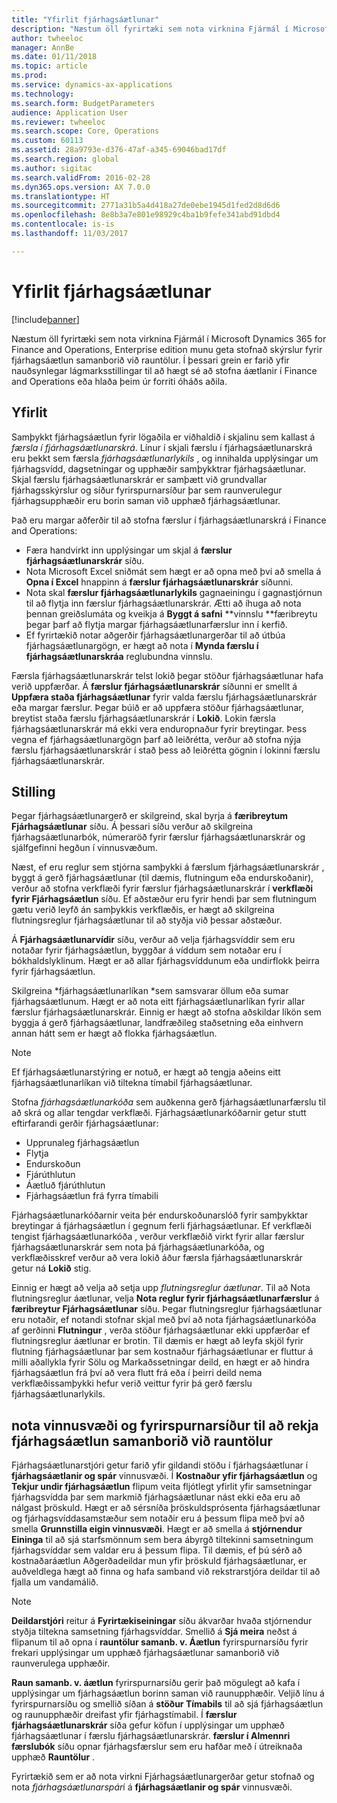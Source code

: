 ```yaml
---
title: "Yfirlit fjárhagsáætlunar"
description: "Næstum öll fyrirtæki sem nota virknina Fjármál í Microsoft Dynamics 365 for Finance and Operations, Enterprise edition munu geta stofnað skýrslur fyrir fjárhagsáætlun samanborið við rauntölur. Í þessari grein er farið yfir nauðsynlegar lágmarksstillingar til að hægt sé að stofna áætlanir í Finance and Operations, Enterprise edition eða hlaða þeim úr forriti óháðs aðila."
author: twheeloc
manager: AnnBe
ms.date: 01/11/2018
ms.topic: article
ms.prod: 
ms.service: dynamics-ax-applications
ms.technology: 
ms.search.form: BudgetParameters
audience: Application User
ms.reviewer: twheeloc
ms.search.scope: Core, Operations
ms.custom: 60113
ms.assetid: 28a9793e-d376-47af-a345-69046bad17df
ms.search.region: global
ms.author: sigitac
ms.search.validFrom: 2016-02-28
ms.dyn365.ops.version: AX 7.0.0
ms.translationtype: HT
ms.sourcegitcommit: 2771a31b5a4d418a27de0ebe1945d1fed2d8d6d6
ms.openlocfilehash: 8e8b3a7e801e98929c4ba1b9fefe341abd91dbd4
ms.contentlocale: is-is
ms.lasthandoff: 11/03/2017

---
```


# <a name="budgeting-overview"></a>Yfirlit fjárhagsáætlunar 

[!include[banner](../includes/banner.md)]


Næstum öll fyrirtæki sem nota virknina Fjármál í Microsoft Dynamics 365 for Finance and Operations, Enterprise edition munu geta stofnað skýrslur fyrir fjárhagsáætlun samanborið við rauntölur. Í þessari grein er farið yfir nauðsynlegar lágmarksstillingar til að hægt sé að stofna áætlanir í Finance and Operations eða hlaða þeim úr forriti óháðs aðila.

<a name="overview"></a>Yfirlit
--------

Samþykkt fjárhagsáætlun fyrir lögaðila er viðhaldið í skjalinu sem kallast á *færsla í fjárhagsáætlunarskrá*. Línur í skjali færslu í fjárhagsáætlunarskrá eru þekkt sem færsla *fjárhagsáætlunarlykils* , og innihalda upplýsingar um fjárhagsvídd, dagsetningar og upphæðir samþykktrar fjárhagsáætlunar. Skjal færslu fjárhagsáætlunarskrár er samþætt við grundvallar fjárhagsskýrslur og síður fyrirspurnarsíður þar sem raunverulegur fjárhagsupphæðir eru borin saman við upphæð fjárhagsáætlunar. 

Það eru margar aðferðir til að stofna færslur í fjárhagsáætlunarskrá í Finance and Operations:

-   Færa handvirkt inn upplýsingar um skjal á **færslur fjárhagsáætlunarskrár** síðu.
-   Nota Microsoft Excel sniðmát sem hægt er að opna með því að smella á **Opna í Excel** hnappinn á **færslur fjárhagsáætlunarskrár** síðunni.
-   Nota skal **færslur fjárhagsáætlunarlykils** gagnaeiningu í gagnastjórnun til að flytja inn færslur fjárhagsáætlunarskrár. Ætti að íhuga að nota þennan greiðslumáta og kveikja á **Byggt á safni** **vinnslu **færibreytu þegar þarf að flytja margar fjárhagsáætlunarfærslur inn í kerfið.
-   Ef fyrirtækið notar aðgerðir fjárhagsáætlunargerðar til að útbúa fjárhagsáætlunargögn, er hægt að nota í **Mynda færslu í fjárhagsáætlunarskráa** reglubundna vinnslu.

Færsla fjárhagsáætlunarskrár telst lokið þegar stöður fjárhagsáætlunar hafa verið uppfærðar. Á **færslur fjárhagsáætlunarskrár** síðunni er smellt á **Uppfæra staða fjárhagsáætlunar** fyrir valda færslu fjárhagsáætlunarskrár eða margar færslur. Þegar búið er að uppfæra stöður fjárhagsáætlunar, breytist staða færslu fjárhagsáætlunarskrár í **Lokið**. Lokin færsla fjárhagsáætlunarskrár má ekki vera enduropnaður fyrir breytingar. Þess vegna ef fjárhagsáætlunargögn þarf að leiðrétta, verður að stofna nýja færslu fjárhagsáætlunarskrár í stað þess að leiðrétta gögnin í lokinni færslu fjárhagsáætlunarskrár.

## <a name="configuration"></a>Stilling
Þegar fjárhagsáætlunargerð er skilgreind, skal byrja á **færibreytum Fjárhagsáætlunar** síðu. Á þessari síðu verður að skilgreina fjárhagsáætlunarbók, númeraröð fyrir færslur fjárhagsáætlunarskrár og sjálfgefinni hegðun í vinnusvæðum.

Næst, ef eru reglur sem stjórna samþykki á færslum fjárhagsáætlunarskrár , byggt á gerð fjárhagsáætlunar (til dæmis, flutningum eða endurskoðanir), verður að stofna verkflæði fyrir færslur fjárhagsáætlunarskrár í **verkflæði fyrir Fjárhagsáætlun** síðu. Ef aðstæður eru fyrir hendi þar sem flutningum gætu verið leyfð án samþykkis verkflæðis, er hægt að skilgreina flutningsreglur fjárhagsáætlunar til að styðja við þessar aðstæður. 

Á **Fjárhagsáætlunarvídir** síðu, verður að velja fjárhagsvíddir sem eru notaðar fyrir fjárhagsáætlun, byggðar á víddum sem notaðar eru í bókhaldslyklinum. Hægt er að allar fjárhagsvíddunum eða undirflokk þeirra fyrir fjárhagsáætlun.

Skilgreina *fjárhagsáætlunarlíkan *sem samsvarar öllum eða sumar fjárhagsáætlunum. Hægt er að nota eitt fjárhagsáætlunarlíkan fyrir allar færslur fjárhagsáætlunarskrár. Einnig er hægt að stofna aðskildar líkön sem byggja á gerð fjárhagsáætlunar, landfræðileg staðsetning eða einhvern annan hátt sem er hægt að flokka fjárhagsáætlun. 

> [!NOTE] 
> Ef fjárhagsáætlunarstýring er notuð, er hægt að tengja aðeins eitt fjárhagsáætlunarlíkan við tiltekna tímabil fjárhagsáætlunar. 

Stofna *fjárhagsáætlunarkóða* sem auðkenna gerð fjárhagsáætlunarfærslu til að skrá og allar tengdar verkflæði. Fjárhagsáætlunarkóðarnir getur stutt eftirfarandi gerðir fjárhagsáætlunar:

-   Upprunaleg fjárhagsáætlun
-   Flytja
-   Endurskoðun
-   Fjárúthlutun
-   Áætluð fjárúthlutun
-   Fjárhagsáætlun frá fyrra tímabili

Fjárhagsáætlunarkóðarnir veita þér endurskoðunarslóð fyrir samþykktar breytingar á fjárhagsáætlun í gegnum ferli fjárhagsáætlunar. Ef verkflæði tengist fjárhagsáætlunarkóða , verður verkflæðið virkt fyrir allar færslur fjárhagsáætlunarskrár sem nota þá fjárhagsáætlunarkóða, og verkflæðisskref verður að vera lokið áður færsla fjárhagsáætlunarskrár getur ná **Lokið** stig.  

Einnig er hægt að velja að setja upp *flutningsreglur áætlunar*. Til að Nota flutningsreglur áætlunar, velja **Nota reglur fyrir fjárhagsáætlunarfærslur** á **færibreytur Fjárhagsáætlunar** síðu. Þegar flutningsreglur fjárhagsáætlunar eru notaðir, ef notandi stofnar skjal með því að nota fjárhagsáætlunarkóða af gerðinni **Flutningur** , verða stöður fjárhagsáætlunar ekki uppfærðar ef flutningsreglur áætlunar er brotin. Til dæmis er hægt að leyfa skjöl fyrir flutning fjárhagsáætlunar þar sem kostnaður fjárhagsáætlunar er fluttur á milli aðallykla fyrir Sölu og Markaðssetningar deild, en hægt er að hindra fjárhagsáætlun frá því að vera flutt frá eða í þeirri deild nema verkflæðissamþykki hefur verið veittur fyrir þá gerð færslu fjárhagsáætlunarlykils.

## <a name="using-workspaces-and-inquiry-pages-to-track-budget-vs-actuals"></a>nota vinnusvæði og fyrirspurnarsíður til að rekja fjárhagsáætlun samanborið við rauntölur
Fjárhagsáætlunarstjóri getur farið yfir gildandi stöðu í fjárhagsáætlunar í **fjárhagsáætlanir og spár** vinnusvæði. Í **Kostnaður yfir fjárhagsáætlun** og **Tekjur undir fjárhagsáætlun** flipum veita fljótlegt yfirlit yfir samsetningar fjárhagsvídda þar sem markmið fjárhagsáætlunar nást ekki eða eru að nálgast þröskuld. Hægt er að sérsníða þröskuldsprósenta fjárhagsáætlunar og fjárhagsvíddasamstæður sem notaðir eru á þessum flipa með því að smella **Grunnstilla eigin vinnusvæði**. Hægt er að smella á **stjórnendur Eininga** til að sjá starfsmönnum sem bera ábyrgð tiltekinni samsetningum fjárhagsvíddar sem valdar eru á þessum flipa. Til dæmis, ef þú sérð að kostnaðaráætlun Aðgerðadeildar mun yfir þröskuld fjárhagsáætlunar, er auðveldlega hægt að finna og hafa samband við rekstrarstjóra deildar til að fjalla um vandamálið. 

> [!NOTE] 
> **Deildarstjóri** reitur á **Fyrirtækiseiningar** síðu ákvarðar hvaða stjórnendur styðja tiltekna samsetning fjárhagsvíddar. Smellið á **Sjá meira** neðst á flipanum til að opna í **rauntölur samanb. v. Áætlun** fyrirspurnarsíðu fyrir frekari upplýsingar um upphæð fjárhagsáætlunar samanborið við raunverulega upphæðir. 

**Raun samanb. v. áætlun** fyrirspurnarsíðu gerir það mögulegt að kafa í upplýsingar um fjárhagsáætlun borinn saman við raunupphæðir. Veljið línu á fyrirspurnarsíðu og smellið síðan á **stöður Tímabils** til að sjá fjárhagsáætlun og raunupphæðir dreifast yfir fjárhagstímabil. Í **færslur fjárhagsáætlunarskrár** síða gefur köfun í upplýsingar um upphæð fjárhagsáætlunar í færslu fjárhagsáætlunarskrár. **færslur í Almennri færslubók** síðu opnar fjárhagsfærslur sem eru hafðar með í útreiknaða upphæð **Rauntölur** . 

Fyrirtækið sem er að nota virkni Fjárhagsáætlunargerðar getur stofnað og nota *fjárhagsáætlunarspár*í á **fjárhagsáætlanir og spár** vinnusvæði.




